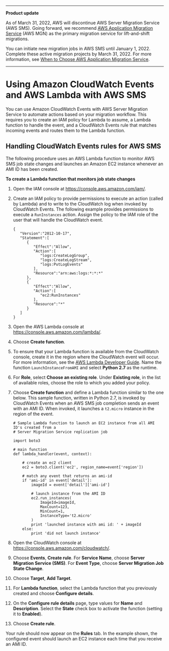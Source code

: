 --------

**Product update**

As of March 31, 2022, AWS will discontinue AWS Server Migration Service \(AWS SMS\)\. Going forward, we recommend [AWS Application Migration Service](http://aws.amazon.com/application-migration-service) \(AWS MGN\) as the primary migration service for lift\-and\-shift migrations\.

You can initiate new migration jobs in AWS SMS until January 1, 2022\. Complete these active migration projects by March 31, 2022\. For more information, see [When to Choose AWS Application Migration Service](http://aws.amazon.com/application-migration-service/when-to-choose-aws-mgn/)\.

--------

# Using Amazon CloudWatch Events and AWS Lambda with AWS SMS<a name="cwe-sms"></a>

You can use Amazon CloudWatch Events with AWS Server Migration Service to automate actions based on your migration workflow\. This requires you to create an IAM policy for Lambda to assume, a Lambda function to handle the event, and a CloudWatch Events rule that matches incoming events and routes them to the Lambda function\.

## Handling CloudWatch Events rules for AWS SMS<a name="using-lambda"></a>

The following procedure uses an AWS Lambda function to monitor AWS SMS job state changes and launches an Amazon EC2 instance whenever an AMI ID has been created\.

**To create a Lambda function that monitors job state changes**

1. Open the IAM console at [https://console\.aws\.amazon\.com/iam/](https://console.aws.amazon.com/iam/)\.

1. Create an IAM policy to provide permissions to execute an action \(called by Lambda\) and to write to the CloudWatch log when invoked by CloudWatch Events\. The following example provides permissions to execute a `RunInstances` action\. Assign the policy to the IAM role of the user that will handle the CloudWatch event\. 

   ```
   {
      "Version":"2012-10-17",
      "Statement":[
         {
            "Effect":"Allow",
            "Action":[
               "logs:CreateLogGroup",
               "logs:CreateLogStream",
               "logs:PutLogEvents"
            ],
            "Resource":"arn:aws:logs:*:*:*"
         },
         {
            "Effect":"Allow",
            "Action":[
               "ec2:RunInstances"
            ],
            "Resource":"*"
         }
      ]
   }
   ```

1. Open the AWS Lambda console at [https://console\.aws\.amazon\.com/lambda/](https://console.aws.amazon.com/lambda/)\.

1. Choose **Create function**\.

   

1. To ensure that your Lambda function is available from the CloudWatch console, create it in the region where the CloudWatch event will occur\. For more information, see the [AWS Lambda Developer Guide](https://docs.aws.amazon.com/lambda/latest/dg/)\. Name the function `LaunchInstanceFromAMI` and select **Python 2\.7** as the runtime\.

1. For **Role**, select **Choose an existing role**\. Under **Existing role**, in the list of available roles, choose the role to which you added your policy\. 

1. Choose **Create function** and define a Lambda function similar to the one below\. This sample function, written in Python 2\.7, is invoked by CloudWatch Events when an AWS SMS job completion sends an event with an AMI ID\. When invoked, it launches a `t2.micro` instance in the region of the event\.

   ```
   # Sample Lambda function to launch an EC2 instance from all AMI ID's created from a 
   # Server Migration Service replication job
   
   import boto3
   
   # main function
   def lambda_handler(event, context):
   
       # create an ec2 client
       ec2 = boto3.client('ec2', region_name=event['region'])
       
       # match any event that returns an ami-id	
       if 'ami-id' in event['detail']:
           imageId = event['detail']['ami-id']
   
           # launch instance from the AMI ID
           ec2.run_instances(
               ImageId=imageId,
               MaxCount=123,
               MinCount=1,
               InstanceType='t2.micro'
           )
           print 'launched instance with ami id: ' + imageId
       else:
           print 'did not launch instance'
   ```

1. Open the CloudWatch console at [https://console\.aws\.amazon\.com/cloudwatch/](https://console.aws.amazon.com/cloudwatch/)\.

1. Choose **Events**, **Create rule**\. For **Service Name**, choose **Server Migration Service \(SMS\)**\. For **Event Type**, choose **Server Migration Job State Change**\.

1. Choose **Target**, **Add Target**\. 

1. For **Lambda function**, select the Lambda function that you previously created and choose **Configure details**\.

1. On the **Configure rule details** page, type values for **Name** and **Description**\. Select the **State** check box to activate the function \(setting it to **Enabled**\)\.

1. Choose **Create rule**\.

Your rule should now appear on the **Rules** tab\. In the example shown, the configured event should launch an EC2 instance each time that you receive an AMI ID\. 